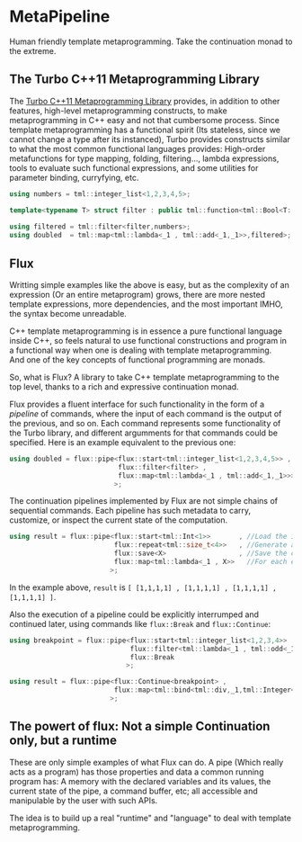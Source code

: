 MetaPipeline
============

Human friendly template metaprogramming. Take the continuation monad to the extreme.


## The Turbo C++11 Metaprogramming Library

The [Turbo C++11 Metaprogramming Library](https://github.com/Manu343726/Turbo) provides, in addition to other features, high-level metaprogramming constructs, to make metaprogramming in C++ easy and not 
that cumbersome process. Since template metaprogramming has a functional spirit (Its stateless, since we cannot change a type after its instanced), Turbo provides constructs
similar to what the most common functional languages provides: High-order metafunctions for type mapping, folding, filtering..., lambda expressions, tools to evaluate such functional expressions,
and some utilities for parameter binding, curryfying, etc.

``` cpp
using numbers = tml::integer_list<1,2,3,4,5>;

template<typename T> struct filter : public tml::function<tml::Bool<T::value % 2 == 0>> {};
    
using filtered = tml::filter<filter,numbers>;
using doubled  = tml::map<tml::lambda<_1 , tml::add<_1,_1>>,filtered>;
```

## Flux

Writting simple examples like the above is easy, but as the complexity of an expression (Or an entire metaprogram) grows, there are more nested template expressions, more
dependencies, and the most important IMHO, the syntax become unreadable.

C++ template metaprogramming is in essence a pure functional language inside C++, so feels natural to use functional constructions and program in a functional way when one is dealing with template metaprogramming.  
And one of the key concepts of functional programming are monads. 

So, what is Flux? A library to take C++ template metaprogramming to the top level, thanks to a rich and expressive continuation monad. 

Flux provides a fluent interface for such functionality in the form of a *pipeline* of commands, where the input of each command is the output of the previous, and so on.
Each command represents some functionality of the Turbo library, and different argumments for that commands could be specified. Here is an example equivalent to the previous one:

``` cpp
using doubled = flux::pipe<flux::start<tml::integer_list<1,2,3,4,5>> , 
                           flux::filter<filter> ,
                           flux::map<tml::lambda<_1 , tml::add<_1,_1>>>
                          >;
```

The continuation pipelines implemented by Flux are not simple chains of sequential commands. Each pipeline has such metadata to carry, customize, or inspect the current state of the computation.

``` cpp
using result = flux::pipe<flux::start<tml::Int<1>>       , //Load the integer 1
                          flux::repeat<tml::size_t<4>>   , //Generate a list with the current value (the integer 1) repeated four times 
                          flux::save<X>                  , //Save the current value ( [1,1,1,1] ) on the variable X
                          flux::map<tml::lambda<_1 , X>>   //For each element of the current value ( [1,1,1,1] ), put the value of X
                         >;
```

In the example above, `result` is `[ [1,1,1,1] , [1,1,1,1] , [1,1,1,1] , [1,1,1,1] ]`.

Also the execution of a pipeline could be explicitly interrumped and continued later, using commands like `flux::Break` and `flux::Continue`:

``` cpp
using breakpoint = flux::pipe<flux::start<tml::integer_list<1,2,3,4>>      ,
                              flux::filter<tml::lambda<_1 , tml::odd<_1>>> ,
                              flux::Break
                             >;

using result = flux::pipe<flux::Continue<breakpoint> , 
                          flux::map<tml::bind<tml::div,_1,tml::Integer<2>>>
                         >;
```

## The powert of flux: Not a simple Continuation only, but a runtime

These are only simple examples of what Flux can do. A pipe (Which really acts as a program) has those properties and data a common running program has: A memory with the declared variables and its values, the current state of the pipe, a command buffer, etc; all accessible and manipulable by the user with such APIs. 

The idea is to build up a real "runtime" and "language" to deal with template metaprogramming.
